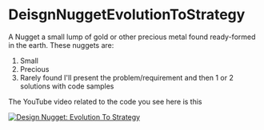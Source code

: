 # DeisgnNuggetEvolutionToStrategy
A Nugget a small lump of gold or other precious metal found ready-formed in the earth. These nuggets are:
1. Small
2. Precious
3. Rarely found
I'll present the problem/requirement and then 1 or 2 solutions with code samples

The YouTube video related to the code you see here is this

[![Design Nugget: Evolution To Strategy](http://img.youtube.com/vi/RozqbM7C5sE/0.jpg)](http://www.youtube.com/watch?v=RozqbM7C5sE "Design Nugget: Evolution To Strategy")
